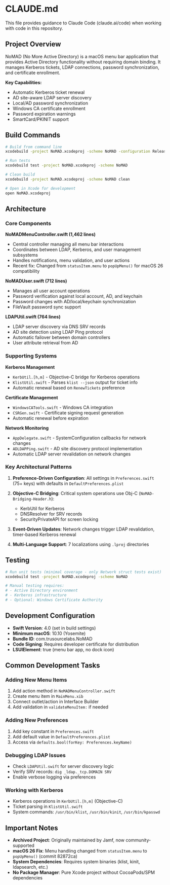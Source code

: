# CLAUDE.md

This file provides guidance to Claude Code (claude.ai/code) when working with code in this repository.

## Project Overview

NoMAD (No More Active Directory) is a macOS menu bar application that provides Active Directory functionality without requiring domain binding. It manages Kerberos tickets, LDAP connections, password synchronization, and certificate enrollment.

**Key Capabilities:**
- Automatic Kerberos ticket renewal
- AD site-aware LDAP server discovery
- Local/AD password synchronization
- Windows CA certificate enrollment
- Password expiration warnings
- SmartCard/PKINIT support

## Build Commands

```bash
# Build from command line
xcodebuild -project NoMAD.xcodeproj -scheme NoMAD -configuration Release build

# Run tests
xcodebuild test -project NoMAD.xcodeproj -scheme NoMAD

# Clean build
xcodebuild -project NoMAD.xcodeproj -scheme NoMAD clean

# Open in Xcode for development
open NoMAD.xcodeproj
```

## Architecture

### Core Components

**NoMADMenuController.swift (1,462 lines)**
- Central controller managing all menu bar interactions
- Coordinates between LDAP, Kerberos, and user management subsystems
- Handles notifications, menu validation, and user actions
- Recent fix: Changed from `statusItem.menu` to `popUpMenu()` for macOS 26 compatibility

**NoMADUser.swift (712 lines)**
- Manages all user account operations
- Password verification against local account, AD, and keychain
- Password changes with AD/local/keychain synchronization
- FileVault password sync support

**LDAPUtil.swift (764 lines)**
- LDAP server discovery via DNS SRV records
- AD site detection using LDAP Ping protocol
- Automatic failover between domain controllers
- User attribute retrieval from AD

### Supporting Systems

**Kerberos Management**
- `KerbUtil.[h,m]` - Objective-C bridge for Kerberos operations
- `KlistUtil.swift` - Parses `klist --json` output for ticket info
- Automatic renewal based on `RenewTickets` preference

**Certificate Management**
- `WindowsCATools.swift` - Windows CA integration
- `CSRGen.swift` - Certificate signing request generation
- Automatic renewal before expiration

**Network Monitoring**
- `AppDelegate.swift` - SystemConfiguration callbacks for network changes
- `ADLDAPPing.swift` - AD site discovery protocol implementation
- Automatic LDAP server revalidation on network changes

### Key Architectural Patterns

1. **Preference-Driven Configuration**: All settings in `Preferences.swift` (75+ keys) with defaults in `DefaultPreferences.plist`

2. **Objective-C Bridging**: Critical system operations use Obj-C (`NoMAD-Bridging-Header.h`):
   - KerbUtil for Kerberos
   - DNSResolver for SRV records
   - SecurityPrivateAPI for screen locking

3. **Event-Driven Updates**: Network changes trigger LDAP revalidation, timer-based Kerberos renewal

4. **Multi-Language Support**: 7 localizations using `.lproj` directories

## Testing

```bash
# Run unit tests (minimal coverage - only Network struct tests exist)
xcodebuild test -project NoMAD.xcodeproj -scheme NoMAD

# Manual testing requires:
# - Active Directory environment
# - Kerberos infrastructure
# - Optional: Windows Certificate Authority
```

## Development Configuration

- **Swift Version**: 4.0 (set in build settings)
- **Minimum macOS**: 10.10 (Yosemite)
- **Bundle ID**: com.trusourcelabs.NoMAD
- **Code Signing**: Requires developer certificate for distribution
- **LSUIElement**: true (menu bar app, no dock icon)

## Common Development Tasks

### Adding New Menu Items
1. Add action method in `NoMADMenuController.swift`
2. Create menu item in `MainMenu.xib`
3. Connect outlet/action in Interface Builder
4. Add validation in `validateMenuItem:` if needed

### Adding New Preferences
1. Add key constant in `Preferences.swift`
2. Add default value in `DefaultPreferences.plist`
3. Access via `defaults.bool(forKey: Preferences.keyName)`

### Debugging LDAP Issues
- Check `LDAPUtil.swift` for server discovery logic
- Verify SRV records: `dig _ldap._tcp.DOMAIN SRV`
- Enable verbose logging via preferences

### Working with Kerberos
- Kerberos operations in `KerbUtil.[h,m]` (Objective-C)
- Ticket parsing in `KlistUtil.swift`
- System commands: `/usr/bin/klist`, `/usr/bin/kinit`, `/usr/bin/kpasswd`

## Important Notes

- **Archived Project**: Originally maintained by Jamf, now community-supported
- **macOS 26 Fix**: Menu handling changed from `statusItem.menu` to `popUpMenu()` (commit 82872ca)
- **System Dependencies**: Requires system binaries (klist, kinit, ldapsearch, etc.)
- **No Package Manager**: Pure Xcode project without CocoaPods/SPM dependencies